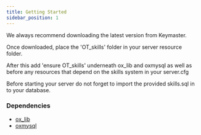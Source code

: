 ```yaml
---
title: Getting Started
sidebar_position: 1
---
```


We always recommend downloading the latest version from Keymaster.

Once downloaded, place the 'OT_skills' folder in your server resource folder.

After this add 'ensure OT_skills' underneath ox_lib and oxmysql as well as before any resources that depend on the skills system in your server.cfg

Before starting your server do not forget to import the provided skills.sql in to your database.

### Dependencies

- [ox_lib](https://github.com/overextended/ox_lib/)
- [oxmysql](https://github.com/overextended/oxmysql/)

